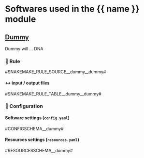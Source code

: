 # Softwares used in the {{ name }} module


## [Dummy](url_to_tool)
Dummy will ... DNA


### :snake: Rule

#SNAKEMAKE_RULE_SOURCE__dummy__dummy#

#### :left_right_arrow: input / output files

#SNAKEMAKE_RULE_TABLE__dummy__dummy#

### :wrench: Configuration

#### Software settings (`config.yaml`)

#CONFIGSCHEMA__dummy#

#### Resources settings (`resources.yaml`)

#RESOURCESSCHEMA__dummy#